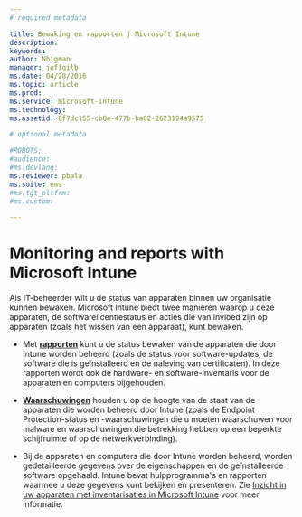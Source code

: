 ```yaml
---
# required metadata

title: Bewaking en rapporten | Microsoft Intune
description:
keywords:
author: Nbigman
manager: jeffgilb
ms.date: 04/28/2016
ms.topic: article
ms.prod:
ms.service: microsoft-intune
ms.technology:
ms.assetid: 0f7dc155-cb8e-477b-ba02-2623194a9575

# optional metadata

#ROBOTS:
#audience:
#ms.devlang:
ms.reviewer: pbala
ms.suite: ems
#ms.tgt_pltfrm:
#ms.custom:

---
```


# Monitoring and reports with Microsoft Intune
Als  IT-beheerder wilt u de status van apparaten binnen uw organisatie kunnen bewaken. Microsoft Intune biedt twee manieren waarop u deze apparaten, de softwarelicentiestatus en acties die van invloed zijn op apparaten (zoals het wissen van een apparaat), kunt bewaken.

-   Met **[rapporten](understand-microsoft-intune-operations-by-using-reports.md)** kunt u de status bewaken van de apparaten die door Intune worden beheerd (zoals de status voor software-updates, de software die is geïnstalleerd en de naleving van certificaten). 
     In deze rapporten wordt ook de hardware- en software-inventaris voor de apparaten en computers bijgehouden.

-   **[Waarschuwingen](get-notified-by-microsoft-intune-alerts.md)** houden u op de hoogte van de staat van de apparaten die worden beheerd door Intune (zoals de Endpoint Protection-status en -waarschuwingen die u moeten waarschuwen voor malware en waarschuwingen die betrekking hebben op een beperkte schijfruimte of op de netwerkverbinding).

-   Bij de apparaten en computers die door Intune worden beheerd, worden gedetailleerde gegevens over de eigenschappen en de geïnstalleerde software opgehaald.  Intune bevat hulpprogramma's en rapporten waarmee u deze gegevens kunt bekijken en presenteren. Zie [Inzicht in uw apparaten met inventarisaties in Microsoft Intune](understand-your-devices-with-inventory-in-microsoft-intune.md) voor meer informatie.



<!--HONumber=Jun16_HO1-->


